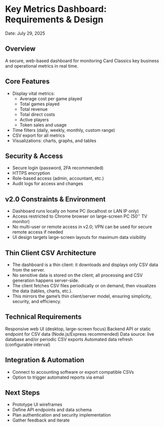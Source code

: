 # Key Metrics Dashboard: Requirements & Design

Date: July 29, 2025

## Overview
A secure, web-based dashboard for monitoring Card Classics key business and operational metrics in real time.

## Core Features
- Display vital metrics:
  - Average cost per game played
  - Total games played
  - Total revenue
  - Total direct costs
  - Active players
  - Token sales and usage
- Time filters (daily, weekly, monthly, custom range)
- CSV export for all metrics
- Visualizations: charts, graphs, and tables

## Security & Access
- Secure login (password, 2FA recommended)
- HTTPS encryption
- Role-based access (admin, accountant, etc.)
- Audit logs for access and changes


## v2.0 Constraints & Environment
- Dashboard runs locally on home PC (localhost or LAN IP only)
- Access restricted to Chrome browser on large-screen PC (50'' TV monitor)
- No multi-user or remote access in v2.0; VPN can be used for secure remote access if needed
- UI design targets large-screen layouts for maximum data visibility


## Thin Client CSV Architecture
- The dashboard is a thin client: it downloads and displays only CSV data from the server.
- No sensitive data is stored on the client; all processing and CSV generation happens server-side.
- The client fetches CSV files periodically or on demand, then visualizes the data (tables, charts, etc.).
- This mirrors the game’s thin client/server model, ensuring simplicity, security, and efficiency.

## Technical Requirements
Responsive web UI (desktop, large-screen focus)
Backend API or static endpoint for CSV data (Node.js/Express recommended)
Data source: live database and/or periodic CSV exports
Automated data refresh (configurable interval)

## Integration & Automation
- Connect to accounting software or export compatible CSVs
- Option to trigger automated reports via email

## Next Steps
- Prototype UI wireframes
- Define API endpoints and data schema
- Plan authentication and security implementation
- Gather feedback and iterate
